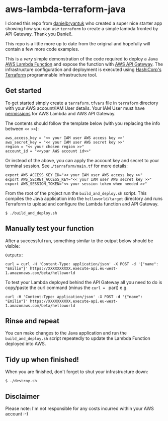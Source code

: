 # aws-lambda-terraform-java

I cloned this repo from [danielbryantuk](https://github.com/danielbryantuk/aws-lambda-terraform-java-play) who created a super nice starter app showing how you can use `terraform` to create a simple lambda fronted by API Gateway. Thank you Daniel!.

This repo is a little more up to date from the original and hopefully will contain a few more code examples.

This is a _very_ simple demonstration of the code required to deploy a Java
[AWS Lambda Function](https://aws.amazon.com/lambda/) and expose the function
with [AWS API Gateway](https://aws.amazon.com/api-gateway/). The infrastructure
configuration and deployment is executed using [HashiCorp's Terraform](https://www.terraform.io/) programmable infrastructure tool.

## Get started

To get started simply create a `terraform.tfvars` file in `terraform`
directory with your AWS account/IAM User details. Your IAM User must have
[permissions](http://docs.aws.amazon.com/IAM/latest/UserGuide/id_users_create.html)
for AWS Lambda and AWS API Gateway.

The contents should follow the template below (with you replacing the info
between `<< >>`):

```
aws_access_key = "<< your IAM user AWS access key >>"
aws_secret_key = "<< your IAM user AWS secret key >>"
region = "<< your chosen region >>"
account_id = "<<your AWS account id>>"

```

Or instead of the above, you can apply the account key and secret to your terminal session. See .`/terraform/main.tf` for more details:

```
export AWS_ACCESS_KEY_ID="<< your IAM user AWS access key >>"
export AWS_SECRET_ACCESS_KEY="<< your IAM user AWS secret key >>"
export AWS_SESSION_TOKEN="<< your session token when needed >>"
```

From the root of the project run the `build_and_deploy.sh` script.
This compiles the Java application into the `helloworld/target` directory
and runs Terraform to upload and configure the Lambda function and API Gateway.

```
$ ./build_and_deploy.sh
```

## Manually test your function

After a successful run, something similar to the output below should be visible:

```
Outputs:

curl = curl -H 'Content-Type: application/json' -X POST -d '{"name": "Emilio"}' https://XXXXXXXXXX.execute-api.eu-west-1.amazonaws.com/beta/helloworld
```

To test your Lambda deployed behind the API Gateway all you need to do is
copy/paste the curl command (minus the `curl = ` part) e.g.

```
curl -H 'Content-Type: application/json' -X POST -d '{"name": "Emilio"}' https://XXXXXXXXXX.execute-api.eu-west-1.amazonaws.com/beta/helloworld
```

## Rinse and repeat

You can make changes to the Java application and run the `build_and_deploy.sh`
script repeatedly to update the Lambda Function deployed into AWS.

## Tidy up when finished!

When you are finished, don't forget to shut your infrastructure down:

```
$ ./destroy.sh
```

## Disclaimer

Please note: I'm not responsible for any costs incurred within your AWS account :-)

